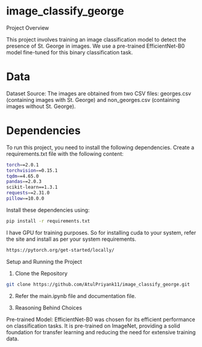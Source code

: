 # image_classify_george
Project Overview

This project involves training an image classification model to detect the presence of St. George in images. We use a pre-trained EfficientNet-B0 model fine-tuned for this binary classification task.
# Data

Dataset Source: The images are obtained from two CSV files: georges.csv (containing images with St. George) and non_georges.csv (containing images without St. George).

# Dependencies

To run this project, you need to install the following dependencies. Create a requirements.txt file with the following content:

```bash
torch==2.0.1
torchvision==0.15.1
tqdm==4.65.0
pandas==2.0.3
scikit-learn==1.3.1
requests==2.31.0
pillow==10.0.0
```

Install these dependencies using:
```bash
pip install -r requirements.txt
```

I have GPU for training purposes. So for installing cuda to your system, refer the site and install as per your system requirements.
```bash                  
https://pytorch.org/get-started/locally/
```

Setup and Running the Project

1. Clone the Repository

```bash
git clone https://github.com/AtulPriyank11/image_classify_george.git
```

2. Refer the main.ipynb file and documentation file.

3. Reasoning Behind Choices

Pre-trained Model: EfficientNet-B0 was chosen for its efficient performance on classification tasks. It is pre-trained on ImageNet, providing a solid foundation for transfer learning and reducing the need for extensive training data.


